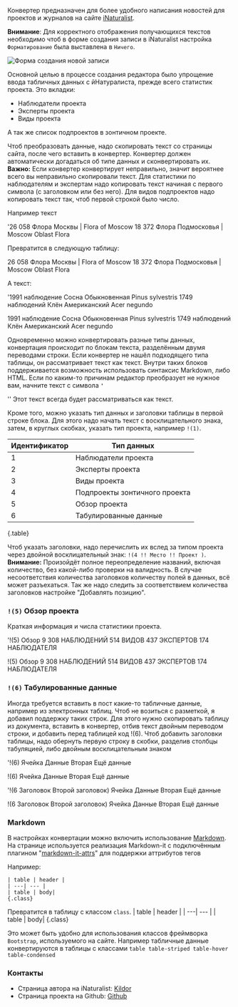Конвертер предназначен для более удобного написания новостей для проектов и журналов на сайте <a href='https://inaturalist.org' target='_blank'>iNaturalist</a>.

**Внимание**: Для корректного отображения получающихся текстов необходимо чтоб в форме создания записи в iNaturalist настройка `Форматирование`  была выставлена в `Ничего`.

<div class='image-help'><img alt='Форма создания новой записи' src='1ea951d4d613.png'/></div>

Основной целью в процессе создания редактора было упрощение ввода табличных данных с йНатуралиста, прежде всего статистик проекта. Это вкладки:
*	Наблюдатели проекта
*	Эксперты проекта
*	Виды проекта

А так же список подпроектов в зонтичном проекте.

Чтоб преобразовать данные, надо скопировать текст со страницы сайта, после чего вставить в конвертер. Конвертер должен автоматически догадаться об типе данных и сконвертировать их. 
**Важно:** Если конвертер конвертирует неправильно, значит вероятнее всего вы неправильно скопировали текст. Для статистики по наблюдателям и экспертам надо копировать текст начиная с первого символа (с заголовком или без него). Для видов подпроектов надо копировать текст так, чтоб первой строкой было число.

Например текст

'26 058
Флора Москвы | Flora of Moscow
18 372
Флора Подмосковья | Moscow Oblast Flora

Превратится в следующую таблицу:

26 058
Флора Москвы | Flora of Moscow
18 372
Флора Подмосковья | Moscow Oblast Flora

А текст:

'1991 наблюдение
Сосна Обыкновенная
Pinus sylvestris
1749 наблюдений
Клён Американский
Acer negundo

1991 наблюдение
Сосна Обыкновенная
Pinus sylvestris
1749 наблюдений
Клён Американский
Acer negundo

Одновременно можно конвертировать разные типы данных, конвертация происходит по блокам текста, разделённым двумя переводами строки. Если конвертер не нашёл подходящего типа таблицы, он рассматривает текст как текст. Внутри таких блоков поддерживается возможность использовать синтаксис Markdown, либо HTML. Если по каким-то причинам редактор преобразует не нужное вам, начните текст с символа **`'`**

'' Этот текст всегда будет рассматриваться как текст.

Кроме того, можно указать тип данных и заголовки таблицы в первой строке блока. Для этого надо начать текст с восклицательного знака, затем, в круглых скобках, указать тип проекта, например `!(1)`.

| Идентификатор | Тип данных |
| ---| --- |
| 1 | Наблюдатели проекта |
| 2 | Эксперты проекта |
| 3 | Виды проекта |
| 4 | Подпроекты зонтичного проекта |
| 5 | Обзор проекта |
| 6 | Табулированные данные |
{.table}

Чтоб указать заголовки, надо перечислить их вслед за типом проекта через двойной восклицательный знак: `!(4 !! Место !! Проект )`. **Внимание:** Произойдёт полное переопределение названий, включая количество, без какой-либо проверки на валидность. В случае несоответствия количества заголовков количеству полей в данных, всё может разъехаться. Так же надо следить за соответствием количества заголовков настройке "Добавлять позицию".


### `!(5)` Обзор проекта

Краткая информация и числа статистики проекта.

'!(5) Обзор
9 308
НАБЛЮДЕНИЙ
514
ВИДОВ
437
ЭКСПЕРТОВ
174
НАБЛЮДАТЕЛЯ

!(5) Обзор
9 308
НАБЛЮДЕНИЙ
514
ВИДОВ
437
ЭКСПЕРТОВ
174
НАБЛЮДАТЕЛЯ

### `!(6)` Табулированные данные

Иногда требуется вставить в пост какие-то табличные данные, например из электронных таблиц. Чтоб не возиться с разметкой, я добавил поддержку таких строк. Для этого нужно скопировать таблицу из документа, вставить в конвертер, отбив текст двойным переводом строки, и добавить перед таблицей код !(6). Чтоб добавить заголовки таблицы, надо обернуть первую строку в скобки, разделив столбцы табуляцией, либо двойным восклицательным знаком

'!(6)
Ячейка	Данные
Вторая	Ещё данные

!(6)
Ячейка	Данные
Вторая	Ещё данные

'!(6 Заголовок	Второй заголовок)
Ячейка	Данные
Вторая	Ещё данные

!(6 Заголовок	Второй заголовок)
Ячейка	Данные
Вторая	Ещё данные

### Markdown
В настройках конвертации можно включить использование [Markdown](https://ru.wikipedia.org/wiki/Markdown). На странице используется реализация Markdown-it с подключённым плагином "[markdown-it-attrs](https://www.npmjs.com/package/markdown-it-attrs)" для поддержки аттрибутов тегов

Например:
```
| table | header |
| ---| --- |
| table | body|
{.class}
```

Превратится в таблицу с классом `class`.
| table | header |
| ---| --- |
| table | body|
{.class}
 
 Это может быть удобно для использования классов фреймворка `Bootstrap`, используемого на сайте. Например табличные данные конвертируются в таблицы с классами `table table-striped table-hover table-condensed`


### Контакты
* Страница автора на iNaturalist: [Kildor](https://www.inaturalist.org/people/kildor)
* Страница проекта на Github: [Github](https://github.com/Kildor/inat-news-converter)